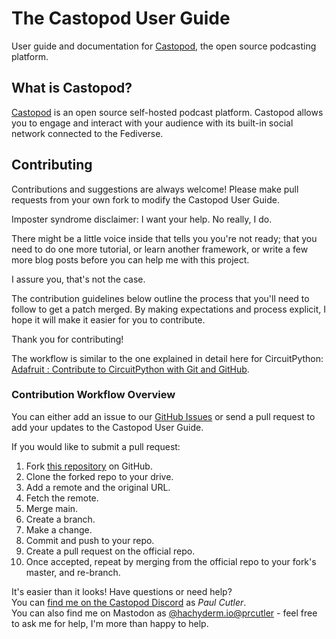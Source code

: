 # The Castopod User Guide
User guide and documentation for [Castopod](https://www.castopod.org), the open source podcasting platform.

## What is Castopod?

[Castopod](https://www.castopod.org) is an open source self-hosted podcast platform.  Castopod allows you to engage 
and interact with your audience with its built-in social network connected to the Fediverse.

## Contributing

Contributions and suggestions are always welcome! Please make pull requests from your own fork to modify the 
Castopod User Guide.

Imposter syndrome disclaimer: I want your help. No really, I do.

There might be a little voice inside that tells you you're not ready; that you need to do one more tutorial, 
or learn another framework, or write a few more blog posts before you can help me with this project.

I assure you, that's not the case.

The contribution guidelines below outline the process that you'll need to follow to get a patch merged. 
By making expectations and process explicit, I hope it will make it easier for you to contribute.

Thank you for contributing!

The workflow is similar to the one explained in detail here for CircuitPython: [Adafruit : Contribute to CircuitPython with Git and GitHub](https://learn.adafruit.com/contribute-to-circuitpython-with-git-and-github/overview).

### Contribution Workflow Overview

You can either add an issue to our [GitHub Issues](https://github.com/prcutler/castopod-user-guide/issues) 
or send a pull request to add your updates to the Castopod User Guide.

If you would like to submit a pull request:

1. Fork [this repository](https://github.com/prcutler/castopod-user-guide) on GitHub.
1. Clone the forked repo to your drive.
1. Add a remote and the original URL.
1. Fetch the remote.
1. Merge main.
1. Create a branch.
1. Make a change.
1. Commit and push to your repo.
1. Create a pull request on the official repo.
1. Once accepted, repeat by merging from the official repo to your fork's master, and re-branch.

It's easier than it looks!  Have questions or need help?  
You can [find me on the Castopod Discord](https://discord.com/invite/2tBBA4Nf2P) as *Paul Cutler*.  
You can also find me on Mastodon as [@hachyderm.io@prcutler](https://hachyderm.io/@prcutler)  - 
feel free to ask me for help, I'm more than happy to help.

